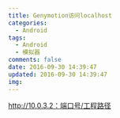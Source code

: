 ```yaml
---
title: Genymotion访问localhost
categories:
  - Android
tags:
  - Android
  - 模拟器
comments: false
date: 2016-09-30 14:39:47
updated: 2016-09-30 14:39:47
img:
---
```

http://10.0.3.2：端口号/工程路径